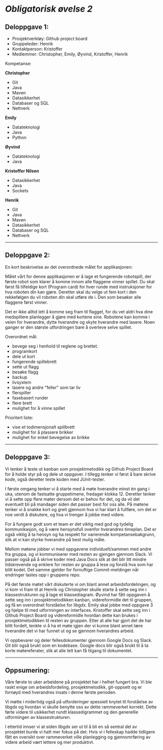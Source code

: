 # ***Obligatorisk øvelse 2***

## **Deloppgave 1:**

* Prosjektverktøy: Github project board
* Gruppeleder: Henrik
* Kontaktperson: Kristoffer
* Medlemmer: Christopher, Emily, Øyvind, Kristoffer, Henrik


Kompetanse:

**Christopher**
* Git
* Java
* Maven
* Datasikkerhet
* Databaser og SQL
* Nettverk

**Emily**
* Datateknologi
* Java
* Python

**Øyvind**
* Datateknologi
* Java

**Kristoffer Nilsen**
* Datasikkerhet
* Java
* Sockets

**Henrik**
* Git
* Java
* Maven
* Datasikkerhet
* Databaser og SQL
* Nettverk

** ** 

## **Deloppgave 2:**

En kort beskrivelse av det overordnede målet for applikasjonen:

Målet vårt for denne applikasjonen er å lage et fungerende robotspill, der første robot som klarer å komme innom alle flaggene vinner spillet. Du skal først få tilfeldige kort (Program card) for hver runde med instruksjoner for hva roboten din kan gjøre. Deretter skal du velge ut fem kort i den rekkefølgen du vil roboten din skal utføre de i. Den som besøker alle flaggene først vinner.

Det er ikke alltid lett å komme seg fram til flagget, for du vet aldri hva dine medspillere planlegger å gjøre med kortene sine. Robotene kan komme i veien for hverandre, dytte hverandre og skyte hverandre med lasere. Noen ganger er den største utfordringen bare å overleve selve spillet.

Overordnet mål:

* bevege seg i henhold til reglene og brettet. 
* programkort
* dele ut kort
* fungerende spillebrett
* sette ut flagg
* besøke flagg
* backup
* livsystem
* lasere og andre "feller" som tar liv
* flerspiller
* fasebasert runder
* flere brett
* mulighet for å vinne spillet

Prioritert liste:
* vise et todimensjonalt spillbrett
* mulighet for å plassere brikker
* mulighet for enkel bevegelse av brikke

** **
## **Deloppgave 3:**

Vi tenker å teste ut kanban som prosjektmetodikk og Github Project Board for å holde styr på og dele ut oppgaver. 
I tillegg tenker vi først å bare skrive kode, også deretter teste koden med JUnit-tester.

I første omgang tenker vi å starte med å møte hverandre minst én gang i uka, utenom de fastsatte gruppetimene, fredager klokka 12. 
Deretter tenker vi å sette opp flere møter dersom det er behov for det, og da vil det eventuelt bli på mandager siden det passer best for oss alle. 
På møtene tenker vi å snakke kort og greit gjennom hva vi har klart å fullføre, om det er noe verdt å diskutere, og hva vi trenger å jobbe med videre. 

For å fungere godt som et team er det viktig med god og tydelig kommunikasjon, og å være hensynsfull ovenfor hverandres timeplan. 
Det er også viktig å ta hensyn og ha respekt for varierende kompetansebakgrunn, slik at vi kan styrke hverandre på best mulig måte.

Mellom møtene jobber vi med oppgavene individuelt/sammen med andre fra gruppa, og vi kommuniserer med resten av gjengen gjennom Slack. 
Vi passer også på å skrive koder med Java Docs slik at det blir litt mindre tidskrevende og enklere for resten av gruppa å lese og forstå hva som har blitt kodet. 
Det samme gjelder for fornuftige Commit-meldinger når endringer lastes opp i gruppens repo.

På det første møtet vårt diskuterte vi om blant annet arbeidsfordelingen, og vi kom vi fram til at Henrik og Christopher 
skulle starte å sette seg inn i klassestrukturen og å lage et klassediagram. 
Øyvind har fått oppgaven å sette seg inn i prosjektmetodikken kanban, videreformidle det til gruppen, og få en overordnet forståelse for libgdx. 
Emily skal jobbe med oppgave 3 og hjelpe til med utformingen av interfaces. Kristoffer skal sette seg inn i Github Project Board og videreformidle hvordan 
dette kan brukes i prosjektmetodikken til resten av gruppen. Etter at alle har gjort det de har blitt fordelt, tenkte vi å ha et møte igjen der vi kunne 
blant annet lære hverandre det vi har funnet ut og se gjennom hverandres arbeid.

Vi oppbevarer og deler fellesdokumenter gjennom Google Docs og Slack. 
Git blir også brukt som en kodebase. Google docs blir også brukt til å ta korte møtereferater, slik at alle lett kan få tilgang til dokumentet.

** **
## **Oppsumering:**
Våre første to uker arbeidene på prosjektet har i helhet fungert bra. Vi ble raskt enige om arbeidsfordeling, prosjektmetodikk, git-oppsett og er fornøyd med hverandres insats i denne første perioden. 

Vi møtte i midertidg også på utforderinger spessielt knytet til forståelse av libgdx og hvordan vi skulle benytte oss av dette rammeverket korrekt. 
Dette førte videre til usikkerhet rundt klassedigrammet og den generellle utformingen av klassestrukturen.

I ettertid innser vi at siden libgdx ser ut til å bli en så sentral del av prosjektet burde vi hatt mer fokus på det.
Hvis vi i felleskap hadde tidligere fått en oversikt over rammeverket ville planlegging og gjennomrføring av videre 
arbeid vært lettere og mer produktivt.